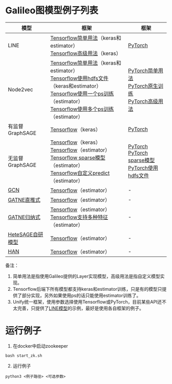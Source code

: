 # Galileo图模型例子列表

| 模型 | 框架 | 框架 |
| --------- | -------------- | ------- |
| LINE      | [Tensorflow简单用法](tf/line/simple.py)（keras和estimator）<br>[Tensorflow高级用法](tf/line/advance.py)（keras） | [PyTorch](pytorch/line/line.py) |
| Node2vec  |[Tensorflow简单用法](tf/node2vec/simple.py)（keras和estimator）<br>[Tensorflow使用hdfs文件](tf/node2vec/simple_hdfs.py)（keras和estimator）<br>[Tensorflow使用一个ps训练](tf/node2vec/simple_ps.py)（estimator）<br>[Tensorflow使用多个ps训练](tf/node2vec/multi_ps.py)（estimator）| [PyTorch简单用法](pytorch/node2vec/simple.py) <br>[PyTorch原生训练](pytorch/node2vec/pytorch.py) <br>[PyTorch高级用法](pytorch/node2vec/advance.py) |
| 有监督GraphSAGE | [Tensorflow](tf/sage/supervised.py)（keras） | [PyTorch](pytorch/sage/supervised.py) |
| 无监督GraphSAGE | [Tensorflow](tf/sage/unsupervised.py)（keras）<br>[Tensorflow](tf/sage/unsupervised_estimator.py)（estimator）<br>[Tensorflow sparse模型](tf/sage/unsupervised_sparse.py)（estimator）<br>[Tensorflow自定义predict](tf/sage/unsupervised_custom_predict.py)（estimator）| [PyTorch](pytorch/sage/unsupervised.py) <br>[PyTorch sparse模型](pytorch/sage/unsupervised_sparse.py) <br>[PyTorch使用hdfs文件](pytorch/sage/unsupervised_hdfs.py)|
| [GCN](tf/gcn/README.md) | [Tensorflow](tf/gcn/gcn.py)（estimator） | - |
| [GATNE直推式](tf/GATNE/README.md) | [Tensorflow](tf/GATNE/transductive.py)（estimator） | - |
| [GATNE归纳式](tf/GATNE/README.md) | [Tensorflow](tf/GATNE/inductive.py)（estimator）<br/>[Tensorflow支持多种特征](tf/GATNE/custom_inductive.py)（estimator） | - |
| [HeteSAGE自研模型](tf/heteSAGE/README.md) | [Tensorflow](tf/heteSAGE/semi.py)（estimator） | - |
| [HAN](tf/HAN/README.md) | [Tensorflow](tf/HAN/supervised.py)（estimator） | - |
备注：
1. 简单用法是指使用Galileo提供的Layer实现模型，高级用法是指自定义模型实现。
1. Tensorflow后端下所有模型都支持keras和estimator训练，只是有的模型只提供了部分实现，另外如果使用ps的话只能使用estimator训练了。
1. Unify统一框架，使用参数选择使用Tensorflow或PyTorch，目前某些API还不太完善，只提供了[LINE模型](unify/line.py)的示例，最好是使用各自框架的例子。

# 运行例子
1. 在docker中启动zookeeper
```
bash start_zk.sh
```
2. 运行例子
```
python3 <例子路径> <可选参数>
```
